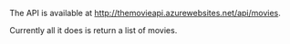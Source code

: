 The API is available at http://themovieapi.azurewebsites.net/api/movies.

Currently all it does is return a list of movies.